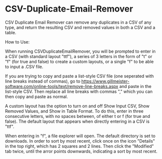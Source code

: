 # CSV-Duplicate-Email-Remover
CSV Duplicate Email Remover can remove any duplicates in a CSV of any type, and return the resulting CSV and removed values in both a CSV and a table.

How to Use:
			
When running CSVDuplicateEmailRemover, you will be prompted to enter in a CSV (with standard layout "ttf"),
a series of 3 letters in the form of "t" or "f" (for true and false) to create a custom layouts,
or a single "f" to be able to input a .CSV file.

If you are trying to copy and paste a list-style CSV file (one seperated with line breaks instead of commas),
go to https://www.gillmeister-software.com/online-tools/text/remove-line-breaks.aspx and paste in the list-style CSV.
Then replace all line breaks with commas "," which you can then copy and paste as normal.

A custom layout has the option to turn on and off Show Input CSV, Show Removed Values, and Show in Table Format.
To do this, enter in three consecutive letters, with no spaces between, of either t or f (for true and false).
The default layout that appears when directly entering in a CSV is "ttf".

When entering in "f", a file explorer will open. The default directory is set to downloads.
In order to sort by most recent, click once on the icon "Details" in the top right, which has 2 squares and 2 lines.
Then click the "Modified" tab twice, until the arror points downwards, indicating a sort by most recent.		
